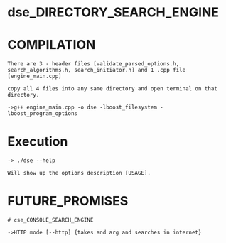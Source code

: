 # dse_DIRECTORY_SEARCH_ENGINE


# COMPILATION

    There are 3 - header files [validate_parsed_options.h, search_algorithms.h, search_initiator.h] and 1 .cpp file [engine_main.cpp]
    
    copy all 4 files into any same directory and open terminal on that directory.
    
    ->g++ engine_main.cpp -o dse -lboost_filesystem -lboost_program_options
    
    
# Execution
    
    -> ./dse --help      
    
    Will show up the options description [USAGE].
    
    

# FUTURE_PROMISES

    # cse_CONSOLE_SEARCH_ENGINE

    ->HTTP mode [--http] {takes and arg and searches in internet}
